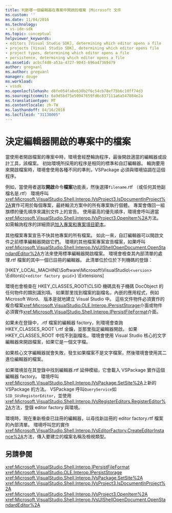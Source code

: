 ```yaml
---
title: 判斷哪一個編輯器在專案中開啟的檔案 |Microsoft 文件
ms.custom: ''
ms.date: 11/04/2016
ms.technology:
- vs-ide-sdk
ms.topic: conceptual
helpviewer_keywords:
- editors [Visual Studio SDK], determining which editor opens a file
- projects [Visual Studio SDK], determining which editor opens file
- project types, determining which editor opens a file
- persistence, determining which editor opens a file
ms.assetid: acbcf4d8-a53a-4727-9043-696a47369479
author: gregvanl
ms.author: gregvanl
manager: douge
ms.workload:
- vssdk
ms.openlocfilehash: d8fe054fa8e630b2f6c54cb78ef75b6c10ff74d3
ms.sourcegitcommit: 6a9d5bd75e50947659fd6c837111a6a547884e2a
ms.translationtype: MT
ms.contentlocale: zh-TW
ms.lasthandoff: 04/16/2018
ms.locfileid: "31130005"
---
```

# <a name="determining-which-editor-opens-a-file-in-a-project"></a>決定編輯器開啟的專案中的檔案
當使用者開啟檔案的專案中時，環境會經歷輪詢程序，最後開啟適當的編輯器或設計工具，該檔案。 初始環境所採用的程序是相同的標準和自訂編輯器。 輪詢要用來開啟檔案時，環境會使用各種不同的準則，VSPackage 必須與環境協調在這個程序。  
  
 例如，當使用者選取**開啟**命令**檔案**功能表，然後選擇`filename`.rtf （或任何其他副檔名是.rtf） 環境呼叫<xref:Microsoft.VisualStudio.Shell.Interop.IVsProject3.IsDocumentInProject%2A>實作可用於每個專案，最終輪流方案中的所有專案執行個體。 專案會傳回一組旗標的優先順序來識別文件上的宣告。 使用最高的優先順序，環境會呼叫適當<xref:Microsoft.VisualStudio.Shell.Interop.IVsProject3.OpenItem%2A>方法。 如需輪詢程序的詳細資訊[加入專案和專案項目範本](../../extensibility/internals/adding-project-and-project-item-templates.md)。  
  
 其他檔案專案宣告不快其他專案的所有檔案。 如此一來，自訂編輯器可以開啟文件之前標準編輯器開啟它們。 環境的其他檔案專案宣告檔案，如果呼叫<xref:Microsoft.VisualStudio.Shell.Interop.IVsUIShellOpenDocument.OpenStandardEditor%2A>方法來使用標準編輯器開啟檔案。 環境會檢查其內部清單的處理.rtf 檔案的其中一個已註冊的編輯器。 此清單位於位於下列機碼的登錄：  
  
 [HKEY_LOCAL_MACHINE\Software\Microsoft\VisualStudio\\<`version`> \Editors\\{<`editor factory guid`>} \Extensions]  
  
 環境也會檢查在 HKEY_CLASSES_ROOT\CLSID 機碼具有子機碼 DocObject 的任何物件的類別識別項。 如果那里找到檔案的副檔名，內嵌的應用程式，例如 Microsoft Word、 版本是就地建立 Visual Studio 中。 這些文件物件必須實作的複合檔案<xref:Microsoft.VisualStudio.OLE.Interop.IPersistStorage>介面或物件必須實作<xref:Microsoft.VisualStudio.Shell.Interop.IPersistFileFormat>介面。  
  
 如果未在登錄中，.rtf 檔案的編輯器 factory，則環境會查詢 HKEY_CLASSES_ROOT \\.rtf 金鑰，並那里指定編輯器開啟。 如果 HKEY_CLASSES_ROOT 中找不到副檔名，環境會使用 Visual Studio 核心的文字編輯器來開啟檔案，如果它是一個文字檔。  
  
 如果核心文字編輯器就會失敗，發生如果檔案不是文字檔案，然後環境會使用其二進位編輯器的檔案。  
  
 如果環境並在其登錄中找到編輯器.rtf 延伸模組，它會載入 VSPackage 實作這個編輯器 factory。 環境呼叫<xref:Microsoft.VisualStudio.Shell.Interop.IVsPackage.SetSite%2A>上新的 VSPackage 的方法。 VSPackage 呼叫`QueryService`如`SID_SVsRegistorEditor`，並使用<xref:Microsoft.VisualStudio.Shell.Interop.IVsRegisterEditors.RegisterEditor%2A>方法，登錄 editor factory 與環境。  
  
 環境時，現在重新檢查已註冊的編輯器，以尋找新註冊的 editor factory.rtf 檔案的內部清單。 環境呼叫您的實作<xref:Microsoft.VisualStudio.Shell.Interop.IVsEditorFactory.CreateEditorInstance%2A>方法，傳入要建立的檔案名稱及檢視類型。  
  
## <a name="see-also"></a>另請參閱  
 <xref:Microsoft.VisualStudio.Shell.Interop.IPersistFileFormat>   
 <xref:Microsoft.VisualStudio.OLE.Interop.IPersistStorage>   
 <xref:Microsoft.VisualStudio.Shell.Interop.IVsPackage.SetSite%2A>   
 <xref:Microsoft.VisualStudio.Shell.Interop.IVsProject3.IsDocumentInProject%2A>   
 <xref:Microsoft.VisualStudio.Shell.Interop.IVsProject3.OpenItem%2A>   
 <xref:Microsoft.VisualStudio.Shell.Interop.IVsUIShellOpenDocument.OpenStandardEditor%2A>